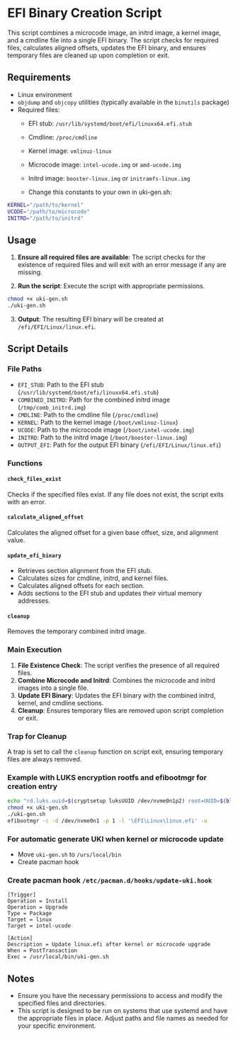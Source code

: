 # EFI Binary Creation Script

This script combines a microcode image, an initrd image, a kernel image, and a cmdline file into a single EFI binary. The script checks for required files, calculates aligned offsets, updates the EFI binary, and ensures temporary files are cleaned up upon completion or exit.

## Requirements

- Linux environment
- `objdump` and `objcopy` utilities (typically available in the `binutils` package)
- Required files:
  - EFI stub: `/usr/lib/systemd/boot/efi/linuxx64.efi.stub`
  - Cmdline: `/proc/cmdline`
  - Kernel image: `vmlinuz-linux`
  - Microcode image: `intel-ucode.img` or `amd-ucode.img`
  - Initrd image: `booster-linux.img` or `initramfs-linux.img`
 
  - Change this constants to your own in uki-gen.sh:
```bash
KERNEL="/path/to/kernel"
UCODE="/path/to/microcode"
INITRD="/path/to/initrd"
```

## Usage

1. **Ensure all required files are available**: The script checks for the existence of required files and will exit with an error message if any are missing. 

2. **Run the script**: Execute the script with appropriate permissions.
```bash
chmod +x uki-gen.sh
./uki-gen.sh
```

3. **Output**: The resulting EFI binary will be created at `/efi/EFI/Linux/linux.efi`.

## Script Details

### File Paths

- `EFI_STUB`: Path to the EFI stub (`/usr/lib/systemd/boot/efi/linuxx64.efi.stub`)
- `COMBINED_INITRD`: Path for the combined initrd image (`/tmp/comb_initrd.img`)
- `CMDLINE`: Path to the cmdline file (`/proc/cmdline`)
- `KERNEL`: Path to the kernel image (`/boot/vmlinuz-linux`)
- `UCODE`: Path to the microcode image (`/boot/intel-ucode.img`)
- `INITRD`: Path to the initrd image (`/boot/booster-linux.img`)
- `OUTPUT_EFI`: Path for the output EFI binary (`/efi/EFI/Linux/linux.efi`)

### Functions

#### `check_files_exist`

Checks if the specified files exist. If any file does not exist, the script exits with an error.

#### `calculate_aligned_offset`

Calculates the aligned offset for a given base offset, size, and alignment value.

#### `update_efi_binary`

- Retrieves section alignment from the EFI stub.
- Calculates sizes for cmdline, initrd, and kernel files.
- Calculates aligned offsets for each section.
- Adds sections to the EFI stub and updates their virtual memory addresses.

#### `cleanup`

Removes the temporary combined initrd image.

### Main Execution

1. **File Existence Check**: The script verifies the presence of all required files.
2. **Combine Microcode and Initrd**: Combines the microcode and initrd images into a single file.
3. **Update EFI Binary**: Updates the EFI binary with the combined initrd, kernel, and cmdline sections.
4. **Cleanup**: Ensures temporary files are removed upon script completion or exit.

### Trap for Cleanup

A trap is set to call the `cleanup` function on script exit, ensuring temporary files are always removed.

### Example with LUKS encryption rootfs and efibootmgr for creation entry

```bash
echo "rd.luks.uuid=$(cryptsetup luksUUID /dev/nvme0n1p2) root=UUID=$(blkid -s UUID -o value /dev/mapper/rootfs)" > /proc/cmdline
chmod +x uki-gen.sh
./uki-gen.sh
efibootmgr -c -d /dev/nvme0n1 -p 1 -l '\EFI\Linux\linux.efi' -u
```

### For automatic generate UKI when kernel or microcode update

- Move `uki-gen.sh` to `/urs/local/bin`
- Create pacman hook

### Create pacman hook `/etc/pacman.d/hooks/update-uki.hook`

```
[Trigger]
Operation = Install
Operation = Upgrade
Type = Package
Target = linux
Target = intel-ucode

[Action]
Description = Update linux.efi after kernel or microcode upgrade
When = PostTransaction
Exec = /usr/local/bin/uki-gen.sh
```

## Notes

- Ensure you have the necessary permissions to access and modify the specified files and directories.
- This script is designed to be run on systems that use systemd and have the appropriate files in place. Adjust paths and file names as needed for your specific environment.
